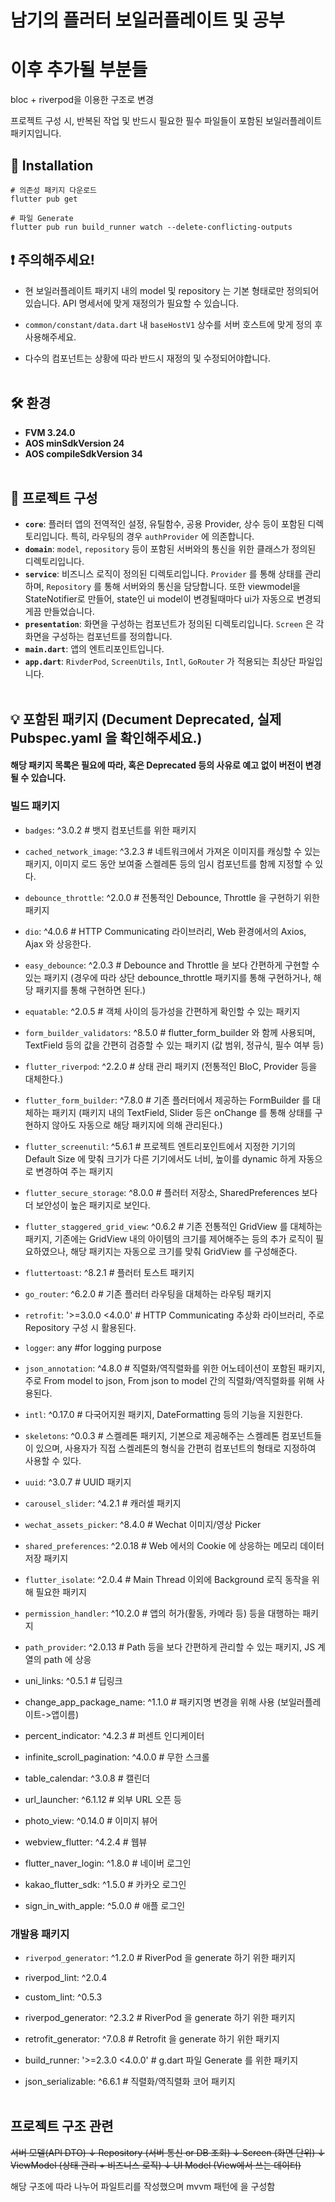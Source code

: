 # 남기의 플러터 보일러플레이트 및 공부

# 이후 추가될 부분들 

bloc + riverpod을 이용한 구조로 변경

프로젝트 구성 시, 반복된 작업 및 반드시 필요한 필수 파일들이 포함된 보일러플레이트 패키지입니다.

## 💽 Installation

```
# 의존성 패키지 다운로드
flutter pub get
```

```
# 파일 Generate
flutter pub run build_runner watch --delete-conflicting-outputs
```

## ❗️ 주의해주세요!

- 현 보일러플레이트 패키지 내의 model 및 repository 는 기본 형태로만 정의되어있습니다. API 명세서에 맞게 재정의가 필요할 수 있습니다.

- `common/constant/data.dart` 내 `baseHostV1` 상수를 서버 호스트에 맞게 정의 후 사용해주세요.

- 다수의 컴포넌트는 상황에 따라 반드시 재정의 및 수정되어야합니다.
  <br/><br/>

## 🛠️ 환경

- **FVM 3.24.0**
- **AOS minSdkVersion 24**
- **AOS compileSdkVersion 34**
  <br/><br/>

## 📂 프로젝트 구성

- **`core`**: 플러터 앱의 전역적인 설정, 유틸함수, 공용 Provider, 상수 등이 포함된 디렉토리입니다. 특히, 라우팅의 경우 `authProvider` 에
  의존합니다.
- **`domain`**: `model`, `repository` 등이 포함된 서버와의 통신을 위한 클래스가 정의된 디렉토리입니다.
- **`service`**: 비즈니스 로직이 정의된 디렉토리입니다. `Provider` 를 통해 상태를 관리하며, `Repository` 를 통해 서버와의 통신을 담당합니다.
                  또한 viewmodel을 StateNotifier로 만들어, state인 ui model이 변경될때마다 ui가 자동으로 변경되게끔 만들었습니다.
- **`presentation`**: 화면을 구성하는 컴포넌트가 정의된 디렉토리입니다. `Screen` 은 각 화면을 구성하는 컴포넌트를 정의합니다.
- **`main.dart`**: 앱의 엔트리포인트입니다.
- **`app.dart`**: `RivderPod`, `ScreenUtils`, `Intl`, `GoRouter` 가 적용되는 최상단 파일입니다.
  <br/><br/>

## 💡 포함된 패키지 (Decument Deprecated, 실제 Pubspec.yaml 을 확인해주세요.)

#### 해당 패키지 목록은 필요에 따라, 혹은 Deprecated 등의 사유로 예고 없이 버전이 변경될 수 있습니다.

### 빌드 패키지

- `badges`: ^3.0.2 # 뱃지 컴포넌트를 위한 패키지

- `cached_network_image`: ^3.2.3 # 네트워크에서 가져온 이미지를 캐싱할 수 있는 패키지, 이미지 로드 동안 보여줄 스켈레톤 등의 임시 컴포넌트를 함께
  지정할 수 있다.
- `debounce_throttle`: ^2.0.0 # 전통적인 Debounce, Throttle 을 구현하기 위한 패키지
- `dio`: ^4.0.6 # HTTP Communicating 라이브러리, Web 환경에서의 Axios, Ajax 와 상응한다.
- `easy_debounce`: ^2.0.3 # Debounce and Throttle 을 보다 간편하게 구현할 수 있는 패키지 (경우에 따라 상단
  debounce_throttle 패키지를 통해 구현하거나, 해당 패키지를 통해 구현하면 된다.)
- `equatable`: ^2.0.5 # 객체 사이의 등가성을 간편하게 확인할 수 있는 패키지
- `form_builder_validators`: ^8.5.0 # flutter_form_builder 와 함께 사용되며, TextField 등의 값을 간편히 검증할 수 있는
  패키지 (값 범위, 정규식, 필수 여부 등)
- `flutter_riverpod`: ^2.2.0 # 상태 관리 패키지 (전통적인 BloC, Provider 등을 대체한다.)
- `flutter_form_builder`: ^7.8.0 # 기존 플러터에서 제공하는 FormBuilder 를 대체하는 패키지 (패키지 내의 TextField, Slider 등은
  onChange 를 통해 상태를 구현하지 않아도 자동으로 해당 패키지에 의해 관리된다.)
- `flutter_screenutil`: ^5.6.1 # 프로젝트 엔트리포인트에서 지정한 기기의 Default Size 에 맞춰 크기가 다른 기기에서도 너비, 높이를
  dynamic 하게 자동으로 변경하여 주는 패키지
- `flutter_secure_storage`: ^8.0.0 # 플러터 저장소, SharedPreferences 보다 더 보안성이 높은 패키지로 보인다.
- `flutter_staggered_grid_view`: ^0.6.2 # 기존 전통적인 GridView 를 대체하는 패키지, 기존에는 GridView 내의 아이템의 크기를
  제어해주는 등의 추가 로직이 필요하였으나, 해당 패키지는 자동으로 크기를 맞춰 GridView 를 구성해준다.
- `fluttertoast`: ^8.2.1 # 플러터 토스트 패키지
- `go_router`: ^6.2.0 # 기존 플러터 라우팅을 대체하는 라우팅 패키지
- `retrofit`: '>=3.0.0 <4.0.0' # HTTP Communicating 추상화 라이브러리, 주로 Repository 구성 시 활용된다.
- `logger`: any #for logging purpose
- `json_annotation`: ^4.8.0 # 직렬화/역직렬화를 위한 어노테이션이 포함된 패키지, 주로 From model to json, From json to model
  간의 직렬화/역직렬화를 위해 사용된다.
- `intl`: ^0.17.0 # 다국어지원 패키지, DateFormatting 등의 기능을 지원한다.
- `skeletons`: ^0.0.3 # 스켈레톤 패키지, 기본으로 제공해주는 스켈레톤 컴포넌트들이 있으며, 사용자가 직접 스켈레톤의 형식을 간편히 컴포넌트의 형태로 지정하여
  사용할 수 있다.
- `uuid`: ^3.0.7 # UUID 패키지
- `carousel_slider`: ^4.2.1 # 캐러셀 패키지
- `wechat_assets_picker`: ^8.4.0 # Wechat 이미지/영상 Picker
- `shared_preferences`: ^2.0.18 # Web 에서의 Cookie 에 상응하는 메모리 데이터 저장 패키지
- `flutter_isolate`: ^2.0.4 # Main Thread 이외에 Background 로직 동작을 위해 필요한 패키지
- `permission_handler`: ^10.2.0 # 앱의 허가(활동, 카메라 등) 등을 대행하는 패키지
- `path_provider`: ^2.0.13 # Path 등을 보다 간편하게 관리할 수 있는 패키지, JS 계열의 path 에 상응
- uni_links: ^0.5.1 # 딥링크
- change_app_package_name: ^1.1.0 # 패키지명 변경을 위해 사용 (보일러플레이트->앱이름)
- percent_indicator: ^4.2.3 # 퍼센트 인디케이터
- infinite_scroll_pagination: ^4.0.0 # 무한 스크롤
- table_calendar: ^3.0.8 # 캘린더
- url_launcher: ^6.1.12 # 외부 URL 오픈 등
- photo_view: ^0.14.0 # 이미지 뷰어
- webview_flutter: ^4.2.4 # 웹뷰
- flutter_naver_login: ^1.8.0 # 네이버 로그인
- kakao_flutter_sdk: ^1.5.0 # 카카오 로그인
- sign_in_with_apple: ^5.0.0 # 애플 로그인

### 개발용 패키지

- `riverpod_generator`: ^1.2.0 # RiverPod 을 generate 하기 위한 패키지
- riverpod_lint: ^2.0.4
- custom_lint: ^0.5.3

- riverpod_generator: ^2.3.2 # RiverPod 을 generate 하기 위한 패키지
- retrofit_generator: ^7.0.8 # Retrofit 을 generate 하기 위한 패키지
- build_runner: '>=2.3.0 <4.0.0' # g.dart 파일 Generate 를 위한 패키지
- json_serializable: ^6.6.1 # 직렬화/역직렬화 코어 패키지
  <br/><br/>

## 프로젝트 구조 관련

<s>
      서버 모델(API DTO)
            ↓
Repository (서버 통신 or DB 조회)
            ↓
      Screen (화면 단위)
            ↓
ViewModel (상태 관리 + 비즈니스 로직)
            ↓
  UI Model (View에서 쓰는 데이터)

</s>

해당 구조에 따라 나누어 파일트리를 작성했으며 mvvm 패턴에 을 구성함
      